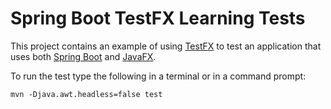 # Spring Boot TestFX Learning Tests

This project contains an example of using [TestFX](https://github.com/TestFX/TestFX) to test an application that uses both [Spring Boot](https://spring.io/projects/spring-boot) and [JavaFX](https://en.wikipedia.org/wiki/JavaFX).

To run the test type the following in a terminal or in a command prompt:

```
mvn -Djava.awt.headless=false test
```
